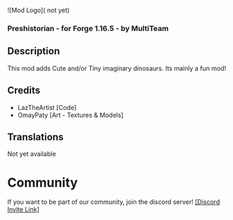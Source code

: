 
![Mod Logo]( not yet)
### Preshistorian - for Forge 1.16.5 - by MultiTeam

## Description
This mod adds Cute and/or Tiny imaginary dinosaurs. Its mainly a fun mod!

## Credits
- LazTheArtist [Code]
- OmayPaty [Art - Textures & Models]

## Translations
Not yet available

# Community

If you want to be part of our community, join the discord server!
[[Discord Invite Link]](https://discord.gg/sY3jRG8r5T)